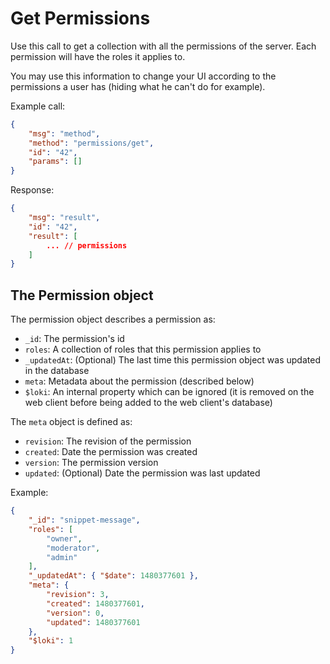 # Get Permissions

Use this call to get a collection with all the permissions of the server. Each permission will have the roles it applies to.

You may use this information to change your UI according to the permissions a user has (hiding what he can't do for example).

Example call:

```json
{
    "msg": "method",
    "method": "permissions/get",
    "id": "42",
    "params": []
}
```

Response:

```json
{
    "msg": "result",
    "id": "42",
    "result": [
        ... // permissions
    ]
}
```

## The Permission object

The permission object describes a permission as:

- `_id`: The permission's id
- `roles`: A collection of roles that this permission applies to
- `_updatedAt`: (Optional) The last time this permission object was updated in the database
- `meta`: Metadata about the permission (described below)
- `$loki`: An internal property which can be ignored (it is removed on the web client before being added to the web client's database)

The `meta` object is defined as:

- `revision`: The revision of the permission
- `created`: Date the permission was created
- `version`: The permission version
- `updated`: (Optional) Date the permission was last updated

Example:

```json
{
    "_id": "snippet-message",
    "roles": [
        "owner",
        "moderator",
        "admin"
    ],
    "_updatedAt": { "$date": 1480377601 },
    "meta": {
        "revision": 3,
        "created": 1480377601,
        "version": 0,
        "updated": 1480377601
    },
    "$loki": 1
}
```
